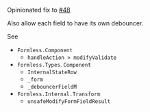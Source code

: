 Opinionated fix to [#48](https://github.com/thomashoneyman/purescript-halogen-formless/issues/48)

Also allow each field to have its own debouncer.

See 
- `Formless.Component`
  - `handleAction > modifyValidate`
- `Formless.Types.Component`
  - `InternalStateRow`
  - `_form`
  - `_debouncerFieldM`
- `Formless.Internal.Transform`
  - `unsafeModifyFormFieldResult`

